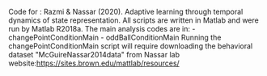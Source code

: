 Code for : Razmi & Nassar (2020). Adaptive learning through temporal dynamics of state representation.
All scripts are written in Matlab and were run by Matlab R2018a.
The main analysis codes are in:  - changePointConditionMain 
                                 - oddBallConditionMain
Running the changePointConditionMain script will require downloading the behavioral dataset "McGuireNassar2014data" from Nassar lab website:https://sites.brown.edu/mattlab/resources/

